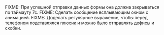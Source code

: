 FIXME: При успешной отправки данных формы она должна закрываться по таймауту 7с.
FIXME: Сделать сообщение всплывающим окном с анимацией.
FIXME: Доделать регулярное выражение, чтобы перед телефоном подставлялся плюсик и можно было отправлять дефисы и скобки.